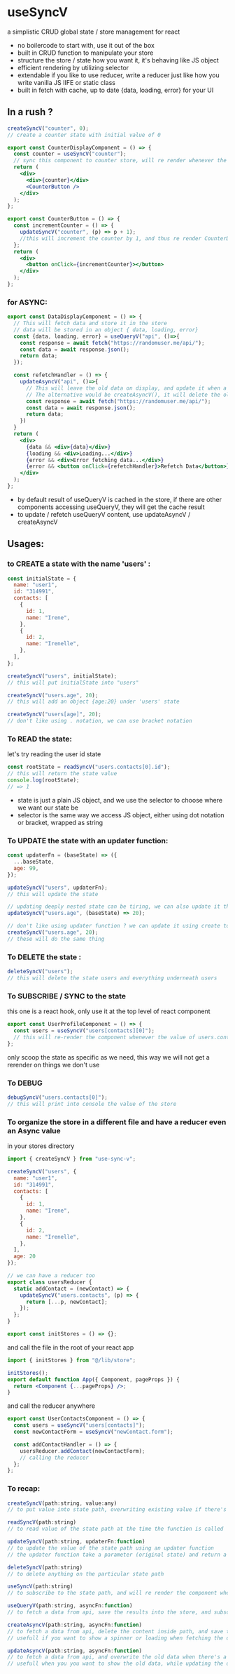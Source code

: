 # useSyncV

a simplistic CRUD global state / store management for react

- no boilercode to start with, use it out of the box
- built in CRUD function to manipulate your store
- structure the store / state how you want it, it's behaving like JS object
- efficient rendering by utilizing selector
- extendable if you like to use reducer, write a reducer just like how you write vanilla JS IIFE or static class
- built in fetch with cache, up to date {data, loading, error} for your UI

## In a rush ?

```jsx
createSyncV("counter", 0);
// create a counter state with initial value of 0

export const CounterDisplayComponent = () => {
  const counter = useSyncV("counter");
  // sync this component to counter store, will re render whenever the value of counter changes
  return (
    <div>
      <div>{counter}</div>
      <CounterButton />
    </div>
  );
};
```

```jsx
export const CounterButton = () => {
  const incrementCounter = () => {
    updateSyncV("counter", (p) => p + 1);
    //this will increment the counter by 1, and thus re render CounterDisplayComponent
  };
  return (
    <div>
      <button onClick={incrementCounter}></button>
    </div>
  );
};
```

### for ASYNC:

```jsx
export const DataDisplayComponent = () => {
  // This will fetch data and store it in the store
  // data will be stored in an object { data, loading, error}
  const {data, loading, error} = useQueryV("api", ()=>{
    const response = await fetch("https://randomuser.me/api/");
    const data = await response.json();
    return data;
  });

  const refetchHandler = () => {
    updateAsyncV("api", ()=>{
      // This will leave the old data on display, and update it when a new data arrive
      // The alternative would be createAsyncV(), it will delete the old data and update the data when a new data arrive
      const response = await fetch("https://randomuser.me/api/");
      const data = await response.json();
      return data;
    })
  }
  return (
    <div>
      {data && <div>{data}</div>}
      {loading && <div>Loading...</div>}
      {error && <div>Error fetching data...</div>}
      {error && <button onClick={refetchHandler}>Refetch Data</button>}
    </div>
  );
};

```

- by default result of useQueryV is cached in the store, if there are other components accessing useQueryV, they will get the cache result
- to update / refetch useQueryV content, use updateAsyncV / createAsyncV

## Usages:

### to CREATE a state with the name 'users' :

```jsx
const initialState = {
  name: "user1",
  id: "314991",
  contacts: [
    {
      id: 1,
      name: "Irene",
    },
    {
      id: 2,
      name: "Irenelle",
    },
  ],
};

createSyncV("users", initialState);
// this will put initialState into "users"

createSyncV("users.age", 20);
// this will add an object {age:20} under 'users' state

createSyncV("users[age]", 20);
// don't like using . notation, we can use bracket notation
```

### To READ the state:

let's try reading the user id state

```jsx
const rootState = readSyncV("users.contacts[0].id");
// this will return the state value
console.log(rootState);
// => 1
```

- state is just a plain JS object, and we use the selector to choose where we want our state be
- selector is the same way we access JS object, either using dot notation or bracket, wrapped as string

### To UPDATE the state with an updater function:

```jsx
const updaterFn = (baseState) => ({
  ...baseState,
  age: 99,
});

updateSyncV("users", updaterFn);
// this will update the state

// updating deeply nested state can be tiring, we can also update it this way
updateSyncV("users.age", (baseState) => 20);

// don't like using updater function ? we can update it using create too
createSyncV("users.age", 20);
// these will do the same thing
```

### To DELETE the state :

```jsx
deleteSyncV("users");
// this will delete the state users and everything underneath users
```

### To SUBSCRIBE / SYNC to the state

this one is a react hook, only use it at the top level of react component

```jsx
export const UserProfileComponent = () => {
  const users = useSyncV("users[contacts][0]");
  // this will re-render the component whenever the value of users.contacts[0] changes
};
```

only scoop the state as specific as we need, this way we will not get a rerender on things we don't use

### To DEBUG

```jsx
debugSyncV("users.contacts[0]");
// this will print into console the value of the store
```

### To organize the store in a different file and have a reducer even an Async value

in your stores directory

```jsx
import { createSyncV } from "use-sync-v";

createSyncV("users", {
  name: "user1",
  id: "314991",
  contacts: [
    {
      id: 1,
      name: "Irene",
    },
    {
      id: 2,
      name: "Irenelle",
    },
  ],
  age: 20
});

// we can have a reducer too
export class usersReducer {
  static addContact = (newContact) => {
    updateSyncV("users.contacts", (p) => {
      return [...p, newContact];
    });
  };
}

export const initStores = () => {};
```

and call the file in the root of your react app

```jsx
import { initStores } from "@/lib/store";

initStores();
export default function App({ Component, pageProps }) {
  return <Component {...pageProps} />;
}
```

and call the reducer anywhere

```jsx
export const UserContactsComponent = () => {
  const users = useSyncV("users[contacts]");
  const newContactForm = useSyncV("newContact.form");

  const addContactHandler = () => {
    usersReducer.addContact(newContactForm);
    // calling the reducer
  };
};
```

### To recap:

```jsx
createSyncV(path:string, value:any)
// to put value into state path, overwriting existing value if there's any

readSyncV(path:string)
// to read value of the state path at the time the function is called

updateSyncV(path:string, updaterFn:function)
// to update the value of the state path using an updater function
// the updater function take a parameter (original state) and return a value (updated state)

deleteSyncV(path:string)
// to delete anything on the particular state path

useSyncV(path:string)
// to subscribe to the state path, and will re render the component whenever the value change

useQueryV(path:string, asyncFn:function)
// to fetch a data from api, save the results into the store, and subscribe to it

createAsyncV(path:string, asyncFn:function)
// to fetch a data from api, delete the content inside path, and save the result
// usefull if you want to show a spinner or loading when fetching the data

updateAsyncV(path:string, asyncFn:function)
// to fetch a data from api, and overwrite the old data when there's a new result
// usefull when you you want to show the old data, while updating the data

```
